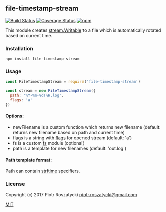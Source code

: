 ## file-timestamp-stream

[![Build Status](https://secure.travis-ci.org/dex4er/js-file-timestamp-stream.svg)](http://travis-ci.org/dex4er/js-file-timestamp-stream) [![Coverage Status](https://coveralls.io/repos/github/dex4er/js-file-timestamp-stream/badge.svg)](https://coveralls.io/github/dex4er/js-file-timestamp-stream) [![npm](https://img.shields.io/npm/v/file-timestamp-stream.svg)](https://www.npmjs.com/package/file-timestamp-stream)

This module creates [stream.Writable](https://nodejs.org/api/stream.html#stream_class_stream_writable) to a file which is automatically rotated based on current time.

### Installation

```shell
npm install file-timestamp-stream
```

### Usage

```js
const FileTimestampStream = require('file-timestamp-stream')

const stream = new FileTimestampStream({
  path: '%Y-%m-%dT%H.log',
  flags: 'a'
})
```

#### Options:

* newFilename is a custom function which returns new filename (default: returns new filename based on path and current time)
* flags is a string with [flags](https://nodejs.org/api/fs.html#fs_fs_open_path_flags_mode_callback) for opened stream (default: 'a')
* fs is a custom [fs](https://nodejs.org/api/fs.html) module (optional)
* path is a template for new filenames (default: 'out.log')

#### Path template format:

Path can contain [strftime](https://www.npmjs.com/package/strftime) specifiers.

### License

Copyright (c) 2017 Piotr Roszatycki <piotr.roszatycki@gmail.com>

[MIT](https://opensource.org/licenses/MIT)
